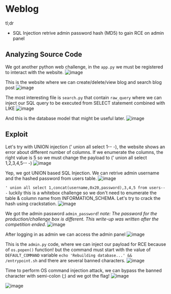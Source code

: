 # Weblog
tl;dr
- SQL Injection retrive admin password hash (MD5) to gain RCE on admin panel

   
## Analyzing Source Code
We got another python web challenge, in the `app.py` we must be registered to interact with the website.
![image](https://github.com/user-attachments/assets/7ff1b3f8-5d52-47d0-96eb-edc66afc21c0)

This is the website where we can create/delete/view blog and search blog post
![image](https://github.com/user-attachments/assets/d69d168a-28c9-4541-b8d0-26d77e1b3d4d)

The most interesting file is `search.py` that contain `raw_query` where we can inject our SQL query to be executed from SELECT statement combined with LIKE
![image](https://github.com/user-attachments/assets/5eaa7843-7de9-4aaf-86c2-7bde12d99dbf)

And this is the database model that might be useful later.
![image](https://github.com/user-attachments/assets/fbaa3949-2d22-4877-bb32-0f951260e6e9)


## Exploit

Let's try with UNION injection (' union all select 1-- -), the website shows an error about different number of columns. 
If we enumerate the columns, the right value is 5 so we must change the payload to (' union all select 1,2,3,4,5-- -)
![image](https://github.com/user-attachments/assets/6456fd21-c41a-4754-b39f-d05a52223c74)

Yep, we got UNION based SQL Injection. We can retrive admin username and the hashed password from users table. 
![image](https://github.com/user-attachments/assets/1d204bde-2922-4c67-82a8-ef92cc5a1d16)

`' union all select 1,concat(username,0x20,password),3,4,5 from users-- -` luckily this is a whitebox challenge so we don't need to enumerate the table & column name from INFORMATION_SCHEMA.
Let's try to crack the hash using crackstation.
![image](https://github.com/user-attachments/assets/34d88e97-285b-41e8-8e13-1de46dc80bfa)

We got the admin password `admin_password`! *note: The password for the production/challenge box is different. This write-up was written after the competition ended.*
![image](https://github.com/user-attachments/assets/a5367f3b-1198-4cf8-b468-cfa21387eeb0)

After logging in as admin we can access the admin panel
![image](https://github.com/user-attachments/assets/22606b3f-c83f-40ff-9837-9533ea2e2fb5)


This is the `admin.py` code, where we can inject our payload for RCE because of `os.popen()` function! but the command must start with the value of `DEFAULT_COMMAND` variable `echo 'Rebuilding database...' && /entrypoint.sh`
and there are several banned characters.
![image](https://github.com/user-attachments/assets/8009f6d6-e0b1-406e-9bfc-b564eb70803c)

Time to perform OS command injection attack, we can bypass the banned character with semi-colon (;) and we got the flag!
![image](https://github.com/user-attachments/assets/7d19a075-314f-4698-82ce-2ef0ac86ea32)

![image](https://github.com/user-attachments/assets/51f8264b-c2f4-4495-a401-7aabe15ba0f9)



